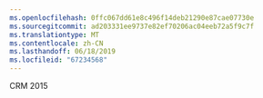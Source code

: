 ```yaml
---
ms.openlocfilehash: 0ffc067dd61e8c496f14deb21290e87cae07730e
ms.sourcegitcommit: ad203331ee9737e82ef70206ac04eeb72a5f9c7f
ms.translationtype: MT
ms.contentlocale: zh-CN
ms.lasthandoff: 06/18/2019
ms.locfileid: "67234568"
---
```

CRM 2015